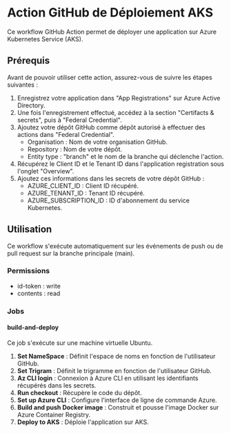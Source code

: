 # Action GitHub de Déploiement AKS

Ce workflow GitHub Action permet de déployer une application sur Azure Kubernetes Service (AKS).

## Prérequis

Avant de pouvoir utiliser cette action, assurez-vous de suivre les étapes suivantes :

1. Enregistrez votre application dans "App Registrations" sur Azure Active Directory.
2. Une fois l'enregistrement effectué, accédez à la section "Certifacts & secrets", puis à "Federal Credential".
3. Ajoutez votre dépôt GitHub comme dépôt autorisé à effectuer des actions dans "Federal Credential".
   - Organisation : Nom de votre organisation GitHub.
   - Repository : Nom de votre dépôt.
   - Entity type : "branch" et le nom de la branche qui déclenche l'action.
4. Récupérez le Client ID et le Tenant ID dans l'application registration sous l'onglet "Overview".
5. Ajoutez ces informations dans les secrets de votre dépôt GitHub :
   - AZURE_CLIENT_ID : Client ID récupéré.
   - AZURE_TENANT_ID : Tenant ID récupéré.
   - AZURE_SUBSCRIPTION_ID : ID d'abonnement du service Kubernetes.

## Utilisation

Ce workflow s'exécute automatiquement sur les événements de push ou de pull request sur la branche principale (main).

### Permissions

- id-token : write
- contents : read

### Jobs

#### build-and-deploy

Ce job s'exécute sur une machine virtuelle Ubuntu.

1. **Set NameSpace** : Définit l'espace de noms en fonction de l'utilisateur GitHub.
2. **Set Trigram** : Définit le trigramme en fonction de l'utilisateur GitHub.
3. **Az CLI login** : Connexion à Azure CLI en utilisant les identifiants récupérés dans les secrets.
4. **Run checkout** : Récupère le code du dépôt.
5. **Set up Azure CLI** : Configure l'interface de ligne de commande Azure.
6. **Build and push Docker image** : Construit et pousse l'image Docker sur Azure Container Registry.
7. **Deploy to AKS** : Déploie l'application sur AKS.

